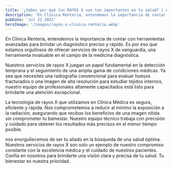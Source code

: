 ```yaml
---
title: '¿Sabes por qué los RAYOS X son tan importantes en tu salud? | Clinica Renteria'
description: 'En Clínica Renteria, entendemos la importancia de contar con herramientas avanzadas para brindar un diagnóstico preciso y rápido. Es por eso que estamos orgullosos de ofrecer servicios de rayos X de vanguardia, una herramienta invaluable en el campo de la medicina diagnóstica.'
pubDate: 'Jul 22 2022'
heroImage: '/images/rayos-x-clinica-renteria.webp'
---
```



En Clínica Renteria, entendemos la importancia de contar con herramientas avanzadas para brindar un diagnóstico preciso y rápido. Es por eso que estamos orgullosos de ofrecer servicios de rayos X de vanguardia, una herramienta invaluable en el campo de la medicina diagnóstica.

Nuestros servicios de rayos X juegan un papel fundamental en la detección temprana y el seguimiento de una amplia gama de condiciones médicas. Ya sea que necesites una radiografía convencional para evaluar huesos fracturados o una imagen de alta resolución para estudiar tejidos internos, nuestro equipo de profesionales altamente capacitados está listo para brindarte una atención excepcional.

La tecnología de rayos X que utilizamos en Clínica Médica es segura, eficiente y rápida. Nos comprometemos a reducir al mínimo la exposición a la radiación, asegurando que recibas los beneficios de una imagen nítida sin comprometer tu bienestar. Nuestro equipo técnico trabaja con precisión y cuidado para obtener los resultados más precisos en el menor tiempo posible.

nos enorgullecemos de ser tu aliado en la búsqueda de una salud óptima. Nuestros servicios de rayos X son solo un ejemplo de nuestro compromiso constante con la excelencia médica y el cuidado de nuestros pacientes. Confía en nosotros para brindarte una visión clara y precisa de tu salud. Tu bienestar es nuestra prioridad.

